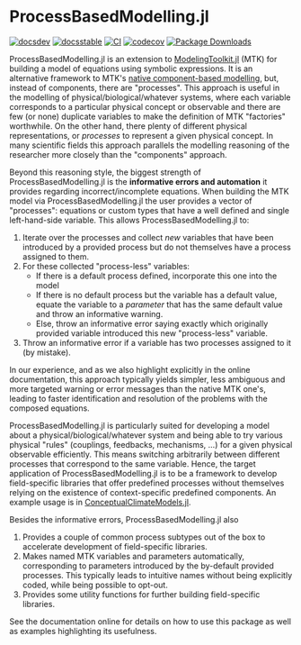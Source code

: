 # ProcessBasedModelling.jl

[![docsdev](https://img.shields.io/badge/docs-dev-lightblue.svg)](https://juliadynamics.github.io/ProcessBasedModelling.jl/dev/)
[![docsstable](https://img.shields.io/badge/docs-stable-blue.svg)](https://juliadynamics.github.io/ProcessBasedModelling.jl/stable/)
[![CI](https://github.com/JuliaDynamics/ProcessBasedModelling.jl/workflows/CI/badge.svg)](https://github.com/JuliaDynamics/ProcessBasedModelling.jl/actions?query=workflow%3ACI)
[![codecov](https://codecov.io/gh/JuliaDynamics/ProcessBasedModelling.jl/branch/main/graph/badge.svg)](https://codecov.io/gh/JuliaDynamics/ProcessBasedModelling.jl)
[![Package Downloads](https://shields.io/endpoint?url=https://pkgs.genieframework.com/api/v1/badge/ProcessBasedModelling)](https://pkgs.genieframework.com?packages=ProcessBasedModelling)

ProcessBasedModelling.jl is an extension to [ModelingToolkit.jl](https://docs.sciml.ai/ModelingToolkit/stable/) (MTK) for building a model of equations using symbolic expressions.
It is an alternative framework to MTK's [native component-based modelling](https://docs.sciml.ai/ModelingToolkit/stable/tutorials/acausal_components/), but, instead of components, there are "processes".
This approach is useful in the modelling of physical/biological/whatever systems, where each variable corresponds to a particular physical concept or observable and there are few (or none) duplicate variables to make the definition of MTK "factories" worthwhile.
On the other hand, there plenty of different physical representations, or _processes_ to represent a given physical concept.
In many scientific fields this approach parallels the modelling reasoning of the researcher more closely than the "components" approach.

Beyond this reasoning style, the biggest strength of ProcessBasedModelling.jl is the **informative errors and automation** it provides regarding incorrect/incomplete equations. When building the MTK model via ProcessBasedModelling.jl the user provides a vector of "processes": equations or custom types that have a well defined and single left-hand-side variable.
This allows ProcessBasedModelling.jl to:

1. Iterate over the processes and collect _new_ variables that have been introduced by a provided process but do not themselves have a process assigned to them.
2. For these collected "process-less" variables:
   - If there is a default process defined, incorporate this one into the model
   - If there is no default process but the variable has a default value, equate the variable to a _parameter_ that has the same default value and throw an informative warning.
   - Else, throw an informative error saying exactly which originally provided variable introduced this new "process-less" variable.
3. Throw an informative error if a variable has two processes assigned to it (by mistake).

In our experience, and as we also highlight explicitly in the online documentation, this approach typically yields simpler, less ambiguous and more targeted warning or error messages than the native MTK one's, leading to faster identification and resolution of the problems with the composed equations.

ProcessBasedModelling.jl is particularly suited for developing a model about a physical/biological/whatever system and being able to try various physical "rules" (couplings, feedbacks, mechanisms, ...) for a given physical observable efficiently.
This means switching arbitrarily between different processes that correspond to the same variable.
Hence, the target application of ProcessBasedModelling.jl is to be a framework to develop field-specific libraries that offer predefined processes without themselves relying on the existence of context-specific predefined components. An example usage is in [ConceptualClimateModels.jl](https://github.com/JuliaDynamics/ConceptualClimateModels.jl).

Besides the informative errors, ProcessBasedModelling.jl also

1. Provides a couple of common process subtypes out of the box to accelerate development of field-specific libraries.
2. Makes named MTK variables and parameters automatically, corresponding to parameters introduced by the by-default provided processes. This typically leads to intuitive names without being explicitly coded, while being possible to opt-out.
3. Provides some utility functions for further building field-specific libraries.

See the documentation online for details on how to use this package as well as examples highlighting its usefulness.

